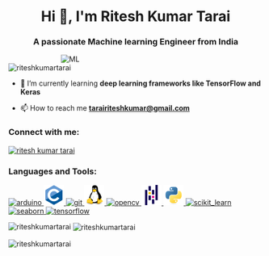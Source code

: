 <h1 align="center">Hi 👋, I'm Ritesh Kumar Tarai</h1>
<h3 align="center">A passionate Machine learning Engineer from India</h3>
<img align="right" alt="ML" width="400" src="https://www.google.com/url?sa=i&url=https%3A%2F%2Fmedium.com%2F%40sevdasanver%2Fthe-three-types-of-machine-learning-7cc601e0bdbe&psig=AOvVaw2zsqDwllug1eusGhfVc1gA&ust=1713216323344000&source=images&cd=vfe&opi=89978449&ved=0CBEQjRxqFwoTCLiGvqnSwoUDFQAAAAAdAAAAABA0">

<p align="left"> <img src="https://komarev.com/ghpvc/?username=riteshkumartarai&label=Profile%20views&color=0e75b6&style=flat" alt="riteshkumartarai" /> </p>

- 🌱 I’m currently learning **deep learning frameworks like TensorFlow and Keras**

- 📫 How to reach me **tarairiteshkumar@gmail.com**

<h3 align="left">Connect with me:</h3>
<p align="left">
<a href="https://linkedin.com/in/ritesh kumar tarai" target="blank"><img align="center" src="https://raw.githubusercontent.com/rahuldkjain/github-profile-readme-generator/master/src/images/icons/Social/linked-in-alt.svg" alt="ritesh kumar tarai" height="30" width="40" /></a>
</p>

<h3 align="left">Languages and Tools:</h3>
<p align="left"> <a href="https://www.arduino.cc/" target="_blank" rel="noreferrer"> <img src="https://cdn.worldvectorlogo.com/logos/arduino-1.svg" alt="arduino" width="40" height="40"/> </a> <a href="https://www.cprogramming.com/" target="_blank" rel="noreferrer"> <img src="https://raw.githubusercontent.com/devicons/devicon/master/icons/c/c-original.svg" alt="c" width="40" height="40"/> </a> <a href="https://git-scm.com/" target="_blank" rel="noreferrer"> <img src="https://www.vectorlogo.zone/logos/git-scm/git-scm-icon.svg" alt="git" width="40" height="40"/> </a> <a href="https://www.linux.org/" target="_blank" rel="noreferrer"> <img src="https://raw.githubusercontent.com/devicons/devicon/master/icons/linux/linux-original.svg" alt="linux" width="40" height="40"/> </a> <a href="https://opencv.org/" target="_blank" rel="noreferrer"> <img src="https://www.vectorlogo.zone/logos/opencv/opencv-icon.svg" alt="opencv" width="40" height="40"/> </a> <a href="https://pandas.pydata.org/" target="_blank" rel="noreferrer"> <img src="https://raw.githubusercontent.com/devicons/devicon/2ae2a900d2f041da66e950e4d48052658d850630/icons/pandas/pandas-original.svg" alt="pandas" width="40" height="40"/> </a> <a href="https://www.python.org" target="_blank" rel="noreferrer"> <img src="https://raw.githubusercontent.com/devicons/devicon/master/icons/python/python-original.svg" alt="python" width="40" height="40"/> </a> <a href="https://scikit-learn.org/" target="_blank" rel="noreferrer"> <img src="https://upload.wikimedia.org/wikipedia/commons/0/05/Scikit_learn_logo_small.svg" alt="scikit_learn" width="40" height="40"/> </a> <a href="https://seaborn.pydata.org/" target="_blank" rel="noreferrer"> <img src="https://seaborn.pydata.org/_images/logo-mark-lightbg.svg" alt="seaborn" width="40" height="40"/> </a> <a href="https://www.tensorflow.org" target="_blank" rel="noreferrer"> <img src="https://www.vectorlogo.zone/logos/tensorflow/tensorflow-icon.svg" alt="tensorflow" width="40" height="40"/> </a> </p>

<p><img align="left" src="https://github-readme-stats.vercel.app/api/top-langs?username=riteshkumartarai&show_icons=true&locale=en&layout=compact" alt="riteshkumartarai" /></p>

<p>&nbsp;<img align="center" src="https://github-readme-stats.vercel.app/api?username=riteshkumartarai&show_icons=true&locale=en" alt="riteshkumartarai" /></p>

<p><img align="center" src="https://github-readme-streak-stats.herokuapp.com/?user=riteshkumartarai&" alt="riteshkumartarai" /></p>
